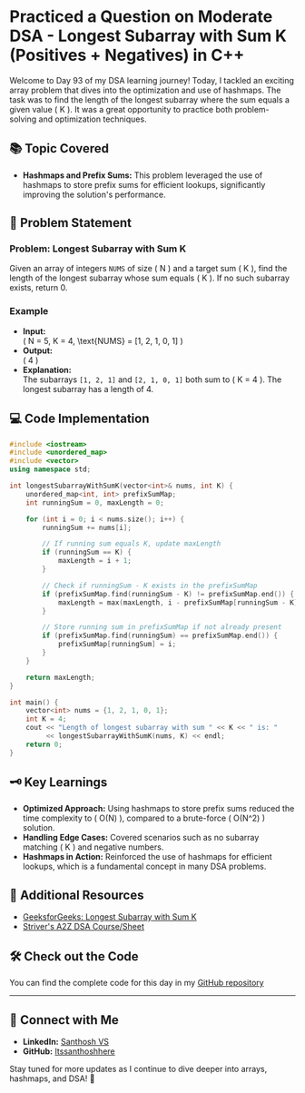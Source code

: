 # Practiced a Question on Moderate DSA - Longest Subarray with Sum K (Positives + Negatives) in C++

Welcome to Day 93 of my DSA learning journey! Today, I tackled an exciting array problem that dives into the optimization and use of hashmaps. The task was to find the length of the longest subarray where the sum equals a given value \( K \). It was a great opportunity to practice both problem-solving and optimization techniques.

## 📚 Topic Covered
- **Hashmaps and Prefix Sums:** This problem leveraged the use of hashmaps to store prefix sums for efficient lookups, significantly improving the solution's performance.

## 📝 Problem Statement
### Problem: Longest Subarray with Sum K

Given an array of integers `NUMS` of size \( N \) and a target sum \( K \), find the length of the longest subarray whose sum equals \( K \). If no such subarray exists, return 0.

### Example
- **Input:**  
  \( N = 5, K = 4, \text{NUMS} = [1, 2, 1, 0, 1] \)
- **Output:**  
  \( 4 \)
- **Explanation:**  
  The subarrays `[1, 2, 1]` and `[2, 1, 0, 1]` both sum to \( K = 4 \). The longest subarray has a length of 4.

## 💻 Code Implementation

```cpp
#include <iostream>
#include <unordered_map>
#include <vector>
using namespace std;

int longestSubarrayWithSumK(vector<int>& nums, int K) {
    unordered_map<int, int> prefixSumMap;
    int runningSum = 0, maxLength = 0;

    for (int i = 0; i < nums.size(); i++) {
        runningSum += nums[i];

        // If running sum equals K, update maxLength
        if (runningSum == K) {
            maxLength = i + 1;
        }

        // Check if runningSum - K exists in the prefixSumMap
        if (prefixSumMap.find(runningSum - K) != prefixSumMap.end()) {
            maxLength = max(maxLength, i - prefixSumMap[runningSum - K]);
        }

        // Store running sum in prefixSumMap if not already present
        if (prefixSumMap.find(runningSum) == prefixSumMap.end()) {
            prefixSumMap[runningSum] = i;
        }
    }

    return maxLength;
}

int main() {
    vector<int> nums = {1, 2, 1, 0, 1};
    int K = 4;
    cout << "Length of longest subarray with sum " << K << " is: "
         << longestSubarrayWithSumK(nums, K) << endl;
    return 0;
}
```

## 🗝️ Key Learnings
- **Optimized Approach:** Using hashmaps to store prefix sums reduced the time complexity to \( O(N) \), compared to a brute-force \( O(N^2) \) solution.
- **Handling Edge Cases:** Covered scenarios such as no subarray matching \( K \) and negative numbers.
- **Hashmaps in Action:** Reinforced the use of hashmaps for efficient lookups, which is a fundamental concept in many DSA problems.

## 🔗 Additional Resources
- [GeeksforGeeks: Longest Subarray with Sum K](https://www.geeksforgeeks.org/longest-subarray-with-given-sum-k/)
- [Striver's A2Z DSA Course/Sheet](https://takeuforward.org/strivers-a2z-dsa-course/strivers-a2z-dsa-course-sheet-2)

## 🛠️ Check out the Code
You can find the complete code for this day in my [GitHub repository](https://github.com/Itssanthoshhere/Data-Structures-and-Algorithms/blob/main/C%2B%2B%20with%20DSA-learning-journey/Day93%20-%20Solve%20Problems%20on%20Arrays%20%5BEasy%5D%20-%20Longest%20subarray%20with%20sum%20K%20%5BPositives%20%2B%20Negatives%5D/Longest_subarray_with_sum_K%5BPositives%2BNegatives%5D.cpp)

---

## 🔗 Connect with Me
- **LinkedIn:** [Santhosh VS](https://www.linkedin.com/in/thesanthoshvs/)
- **GitHub:** [Itssanthoshhere](https://github.com/Itssanthoshhere)

Stay tuned for more updates as I continue to dive deeper into arrays, hashmaps, and DSA! 🚀

